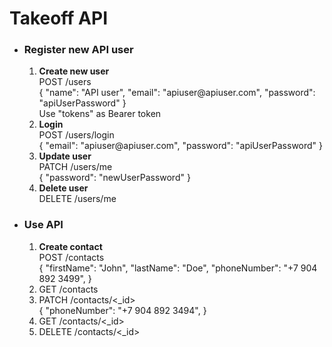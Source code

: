 <h1>Takeoff API</h1>

<ul>
    <li><h3>Register new API user</h3></li>
    <ol>
        <li><b>Create new user</b><br>POST /users<br>
            {
            "name": "API user",
            "email": "apiuser@apiuser.com",
            "password": "apiUserPassword"
            }<br>
            Use "tokens" as Bearer token
        </li>
        <li><b>Login</b><br>POST /users/login<br>
            {
            "email": "apiuser@apiuser.com",
            "password": "apiUserPassword"
            }
        </li>
        <li><b>Update user</b><br>PATCH /users/me<br>
            {
            "password": "newUserPassword"
            }
        </li>
        <li><b>Delete user</b><br>DELETE /users/me</li>
    </ol>
    <li><h3>Use API</h3></li>
    <ol>
        <li><b>Create contact</b><br>POST /contacts<br>
            {
            "firstName": "John",
            "lastName": "Doe",
            "phoneNumber": "+7 904 892 3499",
            }
        </li>
        <li>GET /contacts</li>
        <li>PATCH /contacts/&lt;_id&gt;<br>
            {
            "phoneNumber": "+7 904 892 3494",
            }
        </li>
        <li>GET /contacts/&lt;_id&gt;</li>
        <li>DELETE /contacts/&lt;_id&gt;</li>
    </ol>
</ul>
